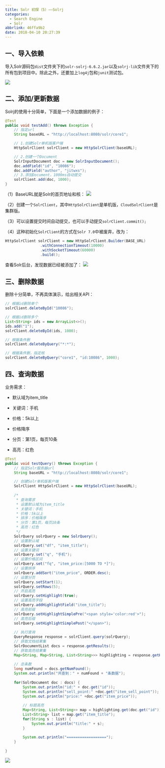 ```yaml
---
title: Solr 初探（5）——Solrj
categories:
  - Search Engine
  - Solr
abbrlink: 46ffa9b2
date: 2018-04-10 20:27:39
---
```


## 一、导入依赖

导入Solr源码包`dist`文件夹下的`solr-solrj-6.6.2.jar`以及`solrj-lib`文件夹下的所有包到项目中。除此之外，还要加上`log4j`包和`junit`测试包。

![](https://cdn.jsdelivr.net/gh/jitwxs/cdn/blog/posts/201804/20180410194650625.png)

## 二、添加/更新数据

Solrj的使用十分简单，下面是一个添加数据的例子：

```java
@Test
public void testAdd() throws Exception {
	// 指定url
	String baseURL = "http://localhost:8080/solr/core1";

	// 1.创建Solr单机版客户端
	HttpSolrClient solrClient = new HttpSolrClient(baseURL);

	// 2.创建一个Document
	SolrInputDocument doc = new SolrInputDocument();
	doc.addField("id", "10086");
	doc.addField("author", "jitwxs");
	// 3.添加Document，1000ms自动提交
	solrClient.add(doc, 1000);
}
```

（1）BaseURL就是Solr的首页地址和核：
![](https://cdn.jsdelivr.net/gh/jitwxs/cdn/blog/posts/201804/2018041019503032.png)

（2）创建一个`SolrClient`，其中`HttpSolrClient`是单机版，`CloudSolrClient`是集群版。

（3）可以设置提交时间自动提交，也可以手动提交`solrClient.commit();`

（4）这种初始化`SolrClient`的方式在`Solr 7.0`中被废弃，改为：

```java
HttpSolrClient solrClient = new HttpSolrClient.Builder(BASE_URL)
				.withConnectionTimeout(10000)
				.withSocketTimeout(60000)
				.build();
```

查看Solr后台，发现数据已经被添加了：
![](https://cdn.jsdelivr.net/gh/jitwxs/cdn/blog/posts/201804/20180410195408180.png)

## 三、删除数据

删除十分简单，不再具体演示，给出相关API：

```java
// 根据id删除单个
solrClient.deleteById("10086");

// 根据id删除多个
List<String> ids = new ArrayList<>();
ids.add("1");
solrClient.deleteById(ids, 1000);

// 根据条件删
solrClient.deleteByQuery("*:*");

// 根据条件删，指定核
solrClient.deleteByQuery("core1", "id:10086", 1000);
```

## 四、查询数据

业务需求：

- 默认域为item_title

- 关键词：手机

- 价格：5k以上

- 价格降序

- 分页：第1页，每页10条

- 高亮：红色

```java
@Test
public void testQuery() throws Exception {
	// 指定Solr服务器url
	String baseURL = "http://localhost:8080/solr/core1";

	// 创建Solr单机版客户端
	SolrClient HttpSolrClient = new HttpSolrClient(baseURL);
	
	/*
	 * 查询需求
	 * 设置默认域为item_title
	 * 关键词：手机
	 * 价格：5k以上
	 * 排序：价格降序
	 * 分页：第1页，每页10条
	 * 高亮：红色
	 */
	SolrQuery solrQuery = new SolrQuery();
	// 设置默认域
	solrQuery.set("df", "item_title");
	// 设置关键词
	solrQuery.set("q", "手机");
	// 设置价格区间
	solrQuery.set("fq", "item_price:[5000 TO *]");
	// 设置排序
	solrQuery.addSort("item_price", ORDER.desc);
	// 设置分页
	solrQuery.setStart(1);
	solrQuery.setRows(5);
	// 开启高亮
	solrQuery.setHighlight(true);
	// 设置高亮字段
	solrQuery.addHighlightField("item_title");
	// 高亮前缀
	solrQuery.setHighlightSimplePre("<span style='color:red'>");
	// 高亮后缀
	solrQuery.setHighlightSimplePost("</span>");
	
	// 执行查询
	QueryResponse response = solrClient.query(solrQuery);
	// 获取文档结果集
	SolrDocumentList docs = response.getResults();
	// 获取高亮结果集
	Map<String, Map<String, List<String>>> highlighting = response.getHighlighting();
	
	// 总条数
	long numFound = docs.getNumFound();
	System.out.println("共查到：" + numFound + "条数据");
	
	for(SolrDocument doc : docs) {
		System.out.println("id:" + doc.get("id"));
		System.out.println("sell_point:" +doc.get("item_sell_point"));
		System.out.println("price:" +doc.get("item_price"));
		
		// 标题高亮
		Map<String, List<String>> map = highlighting.get(doc.get("id"));
		List<String> list = map.get("item_title");
		for(String s : list) {
			System.out.println("title:" + s);
		}
		
		System.out.println("==================");
	}
	
}
```

![](https://cdn.jsdelivr.net/gh/jitwxs/cdn/blog/posts/201804/20180410202635748.png)
